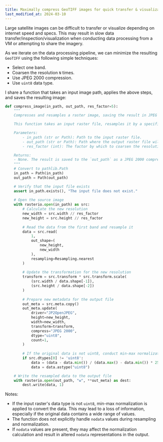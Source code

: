 ```yaml
---
title: Maximally compress GeoTIFF images for quick transfer & visualization
last_modified_at: 2024-03-10
---
```

Large satellite images can be difficult to transfer or visualize depending on internet speed and specs. This may result in slow data transfer/inspection/visualization when conducting data processing from a VM or attempting to share the imagery.

As we iterate on the data processing pipeline, we can minimize the resulting `GeoTIFF` using the following simple techniques:
- Select one band.
- Coarsen the resolution `N` times.
- Use JPEG 2000 compression.
- Use `uint8` data type.

I share a function that takes an input image path, applies the above steps, and saves the resulting image:

```python
def compress_image(in_path, out_path, res_factor=5):
    """
    Compresses and resamples a raster image, saving the result in JPEG 2000 format.

    This function takes an input raster file, resamples it by a specified factor, and compresses it using JPEG 2000. It is designed to work on the first band of the input raster. If the original data is not uint8, the function performs min-max normalization and converts it to uint8 before saving.

    Parameters:
	    - in_path (str or Path): Path to the input raster file.
	    - out_path (str or Path): Path where the output raster file will be saved.
	    - res_factor (int): The factor by which to coarsen the resolution of the image. For example, a `res_factor` of 5 will reduce both the width and height of the image by a factor of 5. Default is 5.

    Returns:
    - None. The result is saved to the `out_path` as a JPEG 2000 compressed image.
    """
    # Convert to pathlib.Path
    in_path = Path(in_path)
    out_path = Path(out_path)

    # Verify that the input file exists
    assert in_path.exists(), "The input file does not exist."
    
    # Open the source image
    with rasterio.open(in_path) as src:
        # Calculate the new resolution
        new_width = src.width // res_factor
        new_height = src.height // res_factor
        
        # Read the data from the first band and resample it
        data = src.read(
            1, 
            out_shape=(
                new_height,
                new_width
            ),
            resampling=Resampling.nearest
        )
        
        # Update the transformation for the new resolution
        transform = src.transform * src.transform.scale(
            (src.width / data.shape[-1]),
            (src.height / data.shape[-2])
        )
        
        # Prepare new metadata for the output file
        out_meta = src.meta.copy()
        out_meta.update(
            driver="JP2OpenJPEG",
            height=new_height,
            width=new_width,
            transform=transform,
            compress="JPEG 2000",
            dtype="uint8",
            count=1,
        )
        
        # If the original data is not uint8, conduct min-max normalization and convert to uint8
        if src.dtypes[0] != 'uint8':
            data = (data - data.min()) / (data.max() - data.min()) * 255
            data = data.astype("uint8")

    # Write the resampled data to the output file
    with rasterio.open(out_path, "w", **out_meta) as dest:
        dest.write(data, 1)
```

Notes:
- If the input raster's data type is not `uint8`, min-max normalization is applied to convert the data. This may lead to a loss of information, especially if the original data contains a wide range of values.
- The function does not explicitly handle `nodata` values during resampling and normalization. 
- If `nodata` values are present, they may affect the normalization calculation and result in altered `nodata` representations in the output.
